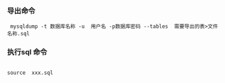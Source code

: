 

### 导出命令
```
 mysqldump -t 数据库名称 -u  用户名 -p数据库密码 --tables  需要导出的表>文件名称.sql
```


###  执行sql 命令
```

source  xxx.sql
```